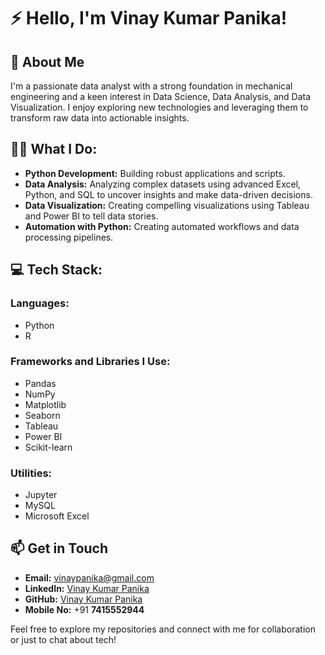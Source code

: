 # ⚡ Hello, I'm Vinay Kumar Panika!

## 🚀 About Me
I'm a passionate data analyst with a strong foundation in mechanical engineering and a keen interest in Data Science, Data Analysis, and Data Visualization. I enjoy exploring new technologies and leveraging them to transform raw data into actionable insights.
## 🧑‍💻 What I Do:
- **Python Development:** Building robust applications and scripts.
- **Data Analysis:** Analyzing complex datasets using advanced Excel, Python, and SQL to uncover insights and make data-driven decisions.
- **Data Visualization:** Creating compelling visualizations using Tableau and Power BI to tell data stories.
- **Automation with Python:** Creating automated workflows and data processing pipelines.

## 💻 Tech Stack:
### Languages:
- Python
- R

### Frameworks and Libraries I Use:
- Pandas
- NumPy
- Matplotlib
- Seaborn
- Tableau
- Power BI
- Scikit-learn

### Utilities:
- Jupyter
- MySQL
- Microsoft Excel

## 📫 Get in Touch
- **Email:** vinaypanika@gmail.com
- **LinkedIn:** [Vinay Kumar Panika](https://www.linkedin.com/in/vinaykumarpanika)
- **GitHub:** [Vinay Kumar Panika](https://github.com/Vinaypanika)
- **Mobile No:** +91 **7415552944**

Feel free to explore my repositories and connect with me for collaboration or just to chat about tech!



<!---
Vinaypanika/Vinaypanika is a ✨ special ✨ repository because its `README.md` (this file) appears on your GitHub profile.
You can click the Preview link to take a look at your changes.
--->
